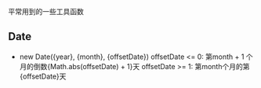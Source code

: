 平常用到的一些工具函数

## Date
- new Date({year}, {month}, {offsetDate})
offsetDate <= 0: 第month + 1 个月的倒数{Math.abs(offsetDate) + 1}天
offsetDate >= 1: 第month个月的第{offsetDate}天